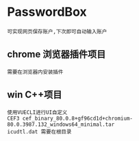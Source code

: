# PasswordBox
    可实现网页保存账户,下次即可自动输入账户

## chrome 浏览器插件项目
    需要在浏览器内安装插件

## win C++项目
    使用VUECLI进行UI自定义
    CEF3 cef_binary_80.0.8+gf96cd1d+chromium-80.0.3987.132_windows64_minimal.tar
    icudtl.dat 需要在根目录
